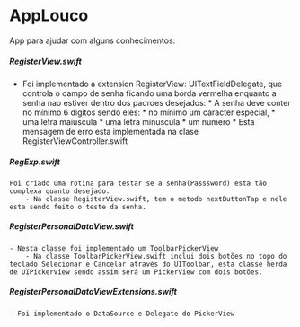 # AppLouco
App para ajudar com alguns conhecimentos:

##### RegisterView.swift
* Foi implementado a extension RegisterView: UITextFieldDelegate, que controla o campo de senha ficando uma borda vermelha enquanto a senha nao estiver dentro dos padroes desejados:
                * A senha deve conter no mínimo 6 digitos sendo eles:
                    * no mínimo um caracter especial, 
                    * uma letra maiuscula 
                    * uma letra minuscula 
                    * um numero
                * Esta mensagem de erro esta implementada na clase RegisterViewController.swift
                
        
##### RegExp.swift 
    Foi criado uma rotina para testar se a senha(Passsword) esta tão complexa quanto desejado.
        - Na classe RegisterView.swift, tem o metodo nextButtonTap e nele esta sendo feito o teste da senha.
        

##### RegisterPersonalDataView.swift
    - Nesta classe foi implementado um ToolbarPickerView
        - Na classe ToolbarPickerView.swift inclui dois botões no topo do teclado Selecionar e Cancelar através do UIToolbar, esta classe herda de UIPickerView sendo assim será um PickerView com dois botões.

##### RegisterPersonalDataViewExtensions.swift
    - Foi implementado o DataSource e Delegate do PickerView
        
    
        
